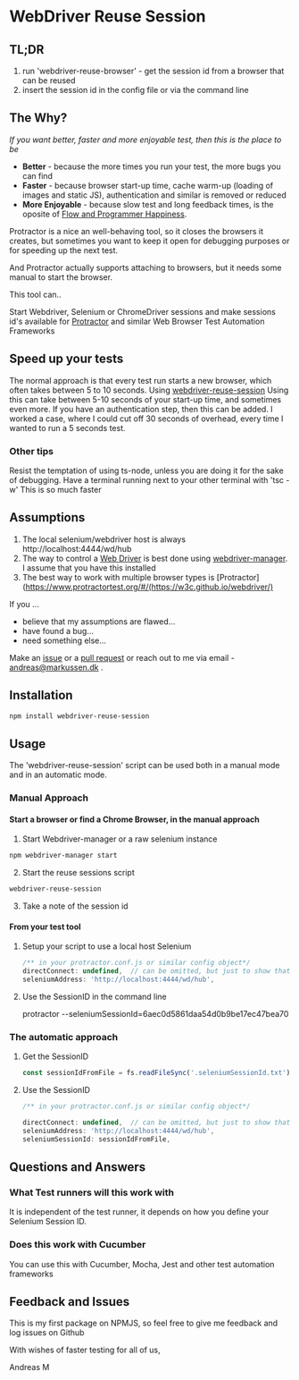 # WebDriver Reuse Session

## TL;DR

1) run 'webdriver-reuse-browser' - get the session id from a browser that can be reused
2) insert the session id in the config file or via the command line

## The Why?

*If you want better, faster and more enjoyable test, then this is the place to be*

 * **Better** - because the more times you run your test, the more bugs you can find
 * **Faster** - because browser start-up time, cache warm-up (loading of images and static JS), authentication and similar is removed or reduced
 * **More Enjoyable** - because slow test and long feedback times, is the oposite of [Flow and Programmer Happiness](https://www.youtube.com/watch?v=AJ7u_Z-TS-A&feature=youtu.be&t=116). 

Protractor is a nice an well-behaving tool, so it closes the browsers it creates, but sometimes you want to keep it open for debugging purposes or for speeding up the next test. 

And Protractor actually supports attaching to browsers, but it needs some manual to start the browser. 

This tool can.. 

Start Webdriver, Selenium or ChromeDriver sessions and make sessions id's available for [Protractor](https://www.protractortest.org) and similar Web Browser Test Automation Frameworks

## Speed up your tests

The normal approach is that every test run starts a new browser, which often takes between 5 to 10 seconds. 
Using [webdriver-reuse-session]()
Using this can take between 5-10 seconds of your start-up time, and sometimes even more. 
If you have an authentication step, then this can be added. 
I worked a case, where I could cut off 30 seconds of overhead, every time I wanted to run a 5 seconds test. 

### Other tips

Resist the temptation of using ts-node, unless you are doing it for the sake of debugging. 
Have a terminal running next to your other terminal with 'tsc -w'
This is so much faster

## Assumptions

1. The local selenium/webdriver host is always http://localhost:4444/wd/hub 
2. The way to control a [Web Driver](https://w3c.github.io/webdriver/) is best done using [webdriver-manager](https://www.npmjs.com/package/webdriver-manager). I assume that you have this installed
3. The best way to work with multiple browser types is [Protractor](https://www.protractortest.org/#/(https://w3c.github.io/webdriver/)

If you ... 
 * believe that my assumptions are flawed...
 * have found a bug...
 * need something else...

Make an [issue](https://github.com/andreasmarkussen/webdriver-reuse-session/issues/new) or a [pull request](https://github.com/andreasmarkussen/webdriver-reuse-session/compare) or reach out to me via email - andreas@markussen.dk . 

## Installation

```sh
npm install webdriver-reuse-session
```

## Usage

The 'webdriver-reuse-session' script can be used both in a manual mode and in an automatic mode.

### Manual Approach

#### Start a browser or find a Chrome Browser, in the manual approach

1. Start Webdriver-manager or a raw selenium instance

```sh
npm webdriver-manager start
```

2. Start the reuse sessions script

```sh
webdriver-reuse-session
```

3. Take a note of the session id

#### From your test tool

1. Setup your script to use a local host Selenium
  
    ```javascript
    /** in your protractor.conf.js or similar config object*/
    directConnect: undefined,  // can be omitted, but just to show that directConnect must not be set
    seleniumAddress: 'http://localhost:4444/wd/hub',
    ```

2. Use the SessionID in the command line

    protractor --seleniumSessionId=6aec0d5861daa54d0b9be17ec47bea70
   
    
### The automatic approach

1. Get the SessionID
  
    ```javascript
    const sessionIdFromFile = fs.readFileSync('.seleniumSessionId.txt')
    ```

2. Use the SessionID
   
    ```javascript
    /** in your protractor.conf.js or similar config object*/

    directConnect: undefined,  // can be omitted, but just to show that directConnnect must not be set
    seleniumAddress: 'http://localhost:4444/wd/hub',
    seleniumSessionId: sessionIdFromFile,
    ```


## Questions and Answers

### What Test runners will this work with

It is independent of the test runner, it depends on how you define your Selenium Session ID. 

### Does this work with Cucumber

You can use this with Cucumber, Mocha, Jest and other test automation frameworks

## Feedback and Issues

This is my first package on NPMJS, so feel free to give me feedback and log issues on Github

With wishes of faster testing for all of us,

Andreas M

